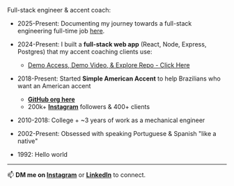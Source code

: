 Full-stack engineer & accent coach:

- 2025-Present:   Documenting my journey towards a full-stack engineering full-time job [here](https://github.com/will-rosenberg/dev-journal).
- 2024-Present:   I built a **full-stack web app** (React, Node, Express, Postgres) that my accent coaching clients use:
  - [Demo Access, Demo Video, & Explore Repo - Click Here](https://williamrosenberg.com?utm_source=github)

- 2018-Present:   Started **Simple American Accent** to help Brazilians who want an American accent
  - [**GitHub org here**](https://www.github.com/SimpleAmericanAccent)
  - 200k+ [**Instagram**](https://www.instagram.com/SimpleAmericanAccent) followers & 400+ clients

- 2010-2018:      College + ~3 years of work as a mechanical engineer

- 2002-Present:   Obsessed with speaking Portuguese & Spanish "like a native"

- 1992:           Hello world

---

📫 **DM me on [Instagram](https://www.instagram.com/SimpleAmericanAccent)** or **[LinkedIn](https://www.linkedin.com/in/will-rosenberg/)** to connect.
